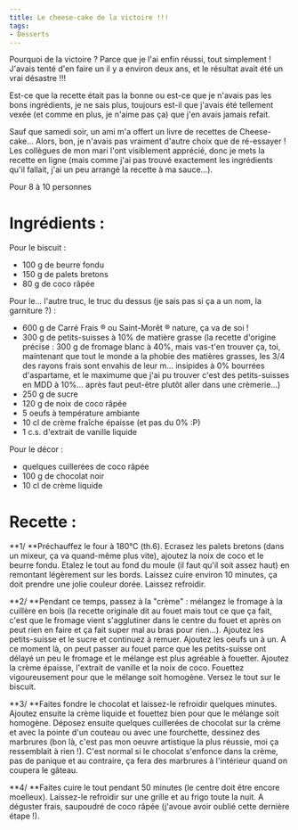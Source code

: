 ```yaml
---
title: Le cheese-cake de la victoire !!!
tags:
- Desserts
---
```


Pourquoi de la victoire ? Parce que je l'ai enfin réussi, tout simplement ! J'avais tenté d'en faire un il y a environ deux ans, et le résultat avait été un vrai désastre !!!

Est-ce que la recette était pas la bonne ou est-ce que je n'avais pas les bons ingrédients, je ne sais plus, toujours est-il que j'avais été tellement vexée (et comme en plus, je n'aime pas ça) que j'en avais jamais refait.

Sauf que samedi soir, un ami m'a offert un livre de recettes de Cheese-cake... Alors, bon, je n'avais pas vraiment d'autre choix que de ré-essayer ! Les collègues de mon mari l'ont visiblement apprécié, donc je mets la recette en ligne (mais comme j'ai pas trouvé exactement les ingrédients qu'il fallait, j'ai un peu arrangé la recette à ma sauce...).



Pour 8 à 10 personnes





# Ingrédients :



Pour le biscuit :
 - 100 g de beurre fondu
 - 150 g de palets bretons
 - 80 g de coco râpée

Pour le... l'autre truc, le truc du dessus (je sais pas si ça a un nom, la garniture ?) :
 - 600 g de Carré Frais ® ou Saint-Morêt ® nature, ça va de soi !
 - 300 g de petits-suisses à 10% de matière grasse (la recette d'origine précise : 300 g de fromage blanc à 40%, mais vas-t'en trouver ça, toi, maintenant que tout le monde a la phobie des matières grasses, les 3/4 des rayons frais sont envahis de leur m... insipides à 0% bourrées d'aspartame, et le maximume que j'ai pu trouver c'est des petits-suisses en MDD à 10%... après faut peut-être plutôt aller dans une crèmerie...)
 - 250 g de sucre
 - 120 g de noix de coco râpée
 - 5 oeufs à température ambiante
 - 10 cl de crème fraîche épaisse (et pas du 0% :P)
 - 1 c.s. d'extrait de vanille liquide

Pour le décor :
 - quelques cuillerées de coco râpée
 - 100 g de chocolat noir
 - 10 cl de crème liquide



# Recette :



**1/ **Préchauffez le four à 180°C (th.6). Ecrasez les palets bretons (dans un mixeur, ça va quand-même plus vite), ajoutez la noix de coco et le beurre fondu. Etalez le tout au fond du moule (il faut qu'il soit assez haut) en remontant légèrement sur les bords. Laissez cuire environ 10 minutes, ça doit prendre une jolie couleur dorée. Laissez refroidir.

**2/ **Pendant ce temps, passez à la "crème" : mélangez le fromage à la cuillère en bois (la recette originale dit au fouet mais tout ce que ça fait, c'est que le fromage vient s'agglutiner dans le centre du fouet et après on peut rien en faire et ça fait super mal au bras pour rien...). Ajoutez les petits-suisse et le sucre et continuez à remuer. Ajoutez les oeufs un à un. A ce moment là, on peut passer au fouet parce que les petits-suisse ont délayé un peu le fromage et le mélange est plus agréable à fouetter. Ajoutez la crème épaisse, l'extrait de vanille et la noix de coco. Fouettez vigoureusement pour que le mélange soit homogène. Versez le tout sur le biscuit.

**3/ **Faites fondre le chocolat et laissez-le refroidir quelques minutes. Ajoutez ensuite la crème liquide et fouettez bien pour que le mélange soit homogène. Déposez ensuite quelques cuillerées de chocolat sur la crème et avec la pointe d'un couteau ou avec une fourchette, dessinez des marbrures (bon là, c'est pas mon oeuvre artistique la plus réussie, moi ça ressemblait à rien !). C'est normal si le chocolat s'enfonce dans la crème, pas de panique et au contraire, ça fera des marbrures à l'intérieur quand on coupera le gâteau.

**4/ **Faites cuire le tout pendant 50 minutes (le centre doit être encore moelleux). Laissez-le refroidir sur une grille et au frigo toute la nuit. A déguster frais, saupoudré de coco râpée (j'avoue avoir oublié cette dernière étape !).
